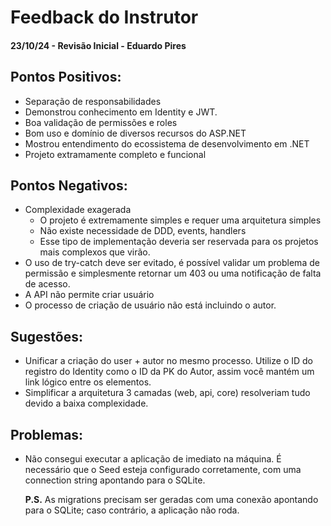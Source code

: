 # Feedback do Instrutor

#### 23/10/24 - Revisão Inicial - Eduardo Pires

## Pontos Positivos:

- Separação de responsabilidades
- Demonstrou conhecimento em Identity e JWT.
- Boa validação de permissões e roles
- Bom uso e domínio de diversos recursos do ASP.NET
- Mostrou entendimento do ecossistema de desenvolvimento em .NET
- Projeto extramamente completo e funcional

## Pontos Negativos:

- Complexidade exagerada
    - O projeto é extremamente simples e requer uma arquitetura simples
    - Não existe necessidade de DDD, events, handlers
    - Esse tipo de implementação deveria ser reservada para os projetos mais complexos que virão.
- O uso de try-catch deve ser evitado, é possível validar um problema de permissão e simplesmente retornar um 403 ou uma notificação de falta de acesso.
- A API não permite criar usuário
- O processo de criação de usuário não está incluindo o autor.

## Sugestões:

- Unificar a criação do user + autor no mesmo processo. Utilize o ID do registro do Identity como o ID da PK do Autor, assim você mantém um link lógico entre os elementos.
- Simplificar a arquitetura 3 camadas (web, api, core) resolveriam tudo devido a baixa complexidade.

## Problemas:

- Não consegui executar a aplicação de imediato na máquina. É necessário que o Seed esteja configurado corretamente, com uma connection string apontando para o SQLite.

  **P.S.** As migrations precisam ser geradas com uma conexão apontando para o SQLite; caso contrário, a aplicação não roda.
